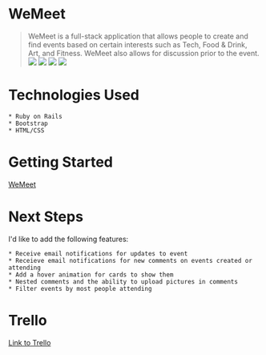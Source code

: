 # WeMeet
> WeMeet is a full-stack application that allows people to create and find events based on certain interests such as Tech, Food & Drink, Art, and Fitness. WeMeet also allows for discussion prior to the event. 
><img src="https://i.imgur.com/VO7Byoy.png">
><img src="https://i.imgur.com/zOqsX6a.png">
><img src="https://i.imgur.com/0EpYxBt.png">
><img src="https://i.imgur.com/6ySnGcO.png">





# Technologies Used
	* Ruby on Rails
	* Bootstrap 
	* HTML/CSS

# Getting Started

<a href="https://murmuring-brook-31535.herokuapp.com/events">WeMeet</a>

	
# Next Steps
I'd like to add the following features:

	* Receive email notifications for updates to event 
	* Receieve email notifications for new comments on events created or attending 
	* Add a hover animation for cards to show them 
	* Nested comments and the ability to upload pictures in comments 
	* Filter events by most people attending 

# Trello 
<a href="https://trello.com/b/kobL2mIN/meetup-event-planning">Link to Trello</a>
